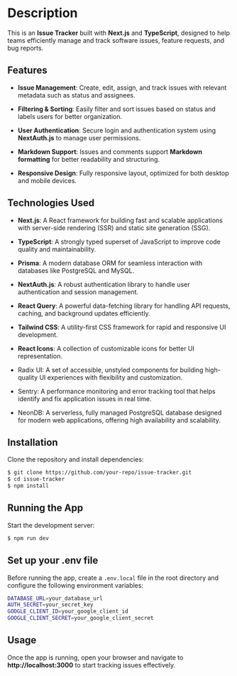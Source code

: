 # Description

This is an **Issue Tracker** built with **Next.js** and **TypeScript**, designed to help teams efficiently manage and track software issues, feature requests, and bug reports.

## Features

- **Issue Management**: Create, edit, assign, and track issues with relevant metadata such as status and assignees.
  
- **Filtering & Sorting**: Easily filter and sort issues based on status and labels users for better organization.
  
- **User Authentication**: Secure login and authentication system using **NextAuth.js** to manage user permissions.

- **Markdown Support**: Issues and comments support **Markdown formatting** for better readability and structuring.

- **Responsive Design**: Fully responsive layout, optimized for both desktop and mobile devices.

## Technologies Used

- **Next.js**: A React framework for building fast and scalable applications with server-side rendering (SSR) and static site generation (SSG).

- **TypeScript**: A strongly typed superset of JavaScript to improve code quality and maintainability.

- **Prisma**: A modern database ORM for seamless interaction with databases like PostgreSQL and MySQL.

- **NextAuth.js**: A robust authentication library to handle user authentication and session management.

- **React Query**: A powerful data-fetching library for handling API requests, caching, and background updates efficiently.

- **Tailwind CSS**: A utility-first CSS framework for rapid and responsive UI development.

- **React Icons**: A collection of customizable icons for better UI representation.

- Radix UI: A set of accessible, unstyled components for building high-quality UI experiences with flexibility and customization.

- Sentry: A performance monitoring and error tracking tool that helps identify and fix application issues in real time.

- NeonDB: A serverless, fully managed PostgreSQL database designed for modern web applications, offering high availability and scalability.

## Installation

Clone the repository and install dependencies:

```bash
$ git clone https://github.com/your-repo/issue-tracker.git
$ cd issue-tracker
$ npm install
```

## Running the App

Start the development server:

```bash
$ npm run dev
```

## Set up your .env file

Before running the app, create a `.env.local` file in the root directory and configure the following environment variables:

```bash
DATABASE_URL=your_database_url
AUTH_SECRET=your_secret_key
GOOGLE_CLIENT_ID=your_google_client_id
GOOGLE_CLIENT_SECRET=your_google_client_secret
```

## Usage

Once the app is running, open your browser and navigate to **http://localhost:3000** to start tracking issues effectively.

